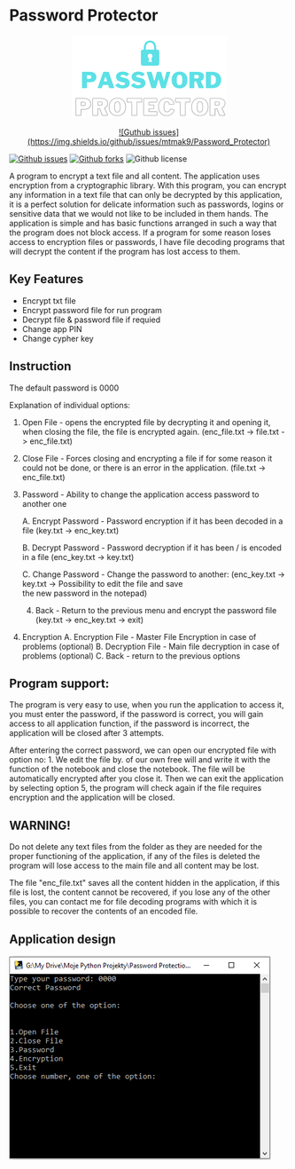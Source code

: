 # Password Protector
<p align="center">
  <img src="https://github.com/mtmak9/Password_Protector/blob/Projects/glw-removebg-preview.png" alt="Banner"/>
</p>

<div align="center">
	<a href="https://github.com/mtmak9/Password_Protector/issues">![Guthub issues](https://img.shields.io/github/issues/mtmak9/Password_Protector)</a>
</div>

[![Github issues](https://img.shields.io/github/issues/mtmak9/Password_Protector)](https://github.com/mtmak9/Password_Protector/issues)
[![Github forks](https://img.shields.io/github/forks/mtmak9/Password_Protector)](https://github.com/mtmak9/Password_Protector/forks)
![Github license](https://img.shields.io/github/license/mtmak9/Password_Protector)
	
A program to encrypt a text file and all content.
The application uses encryption from a cryptographic library.
With this program, you can encrypt any information in a text file that can only be decrypted by this application,
it is a perfect solution for delicate information such as passwords, logins or sensitive data that we would not like to be included in them
hands. The application is simple and has basic functions arranged in such a way that the program does not block access.
If a program for some reason loses access to encryption files or passwords, I have file decoding programs that will decrypt the content if the program has lost access to them.

## Key Features
- Encrypt txt file
- Encrypt password file for run program
- Decrypt file & password file if requied
- Change app PIN
- Change cypher key

## Instruction
The default password is 0000

Explanation of individual options:
1. Open File - opens the encrypted file by decrypting it and opening it, when closing the file, the file is encrypted again. (enc_file.txt -> file.txt -> enc_file.txt)
2. Close File - Forces closing and encrypting a file if for some reason it could not be done, or there is an error in the application. (file.txt -> enc_file.txt)
3. Password - Ability to change the application access password to another one

	A. Encrypt Password - Password encryption if it has been decoded in a file (key.txt -> enc_key.txt)

	B. Decrypt Password - Password decryption if it has been / is encoded in a file (enc_key.txt -> key.txt)

	C. Change Password - Change the password to another: (enc_key.txt -> key.txt -> Possibility to edit the file and save 		
	the new password in the notepad)

	4. Back - Return to the previous menu and encrypt the password file (key.txt -> enc_key.txt -> exit)
4. Encryption
	A. Encryption File - Master File Encryption in case of problems (optional)
	B. Decryption File - Main file decryption in case of problems (optional)
	C. Back - return to the previous options

## Program support:

The program is very easy to use, when you run the application to access it, you must enter the password, if the password is correct, you will gain access to all
application function, if the password is incorrect, the application will be closed after 3 attempts.

After entering the correct password, we can open our encrypted file with option no: 1.
We edit the file by. of our own free will and write it with the function of the notebook and close the notebook. The file will be automatically encrypted after you close it.
Then we can exit the application by selecting option 5, the program will check again if the file requires encryption and the application will be closed.

## WARNING!
Do not delete any text files from the folder as they are needed for the proper functioning of the application, if any of the files is deleted the program
will lose access to the main file and all content may be lost.

The file "enc_file.txt" saves all the content hidden in the application, if this file is lost, the content cannot be recovered, if you lose any of the other files,
you can contact me for file decoding programs with which it is possible to recover the contents of an encoded file.

## Application design
![alt_text](https://github.com/mtmak9/Password_Protector/blob/Projects/PPF_screen.png)
